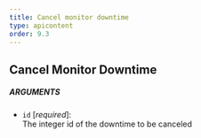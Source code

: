 ```yaml
---
title: Cancel monitor downtime
type: apicontent
order: 9.3
---
```


## Cancel Monitor Downtime
##### ARGUMENTS
* `id` [*required*]:  
    The integer id of the downtime to be canceled